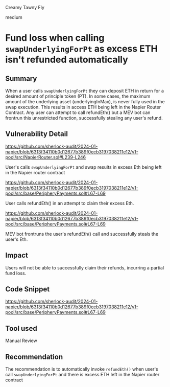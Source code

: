 Creamy Tawny Fly

medium

# Fund loss when calling `swapUnderlyingForPt` as excess ETH isn't refunded automatically

## Summary

When a user calls `swapUnderlyingForPt`  they can deposit ETH in return for a desired amount of principle token (PT). In some cases, the maximum amount of the underlying asset (underlyingInMax), is never fully used in the swap execution. This results in access ETH being left in the Napier Router Contract. Any user can attempt to call refundEth() but a MEV bot can frontrun this unrestricted function, successfully stealing any user's refund.

## Vulnerability Detail

https://github.com/sherlock-audit/2024-01-napier/blob/6313f34110b0d12677b389f0ecb3197038211e12/v1-pool/src/NapierRouter.sol#L239-L246

User's calls `swapUnderlyingForPt` and swap results in excess Eth being left in the Napier router contract 

https://github.com/sherlock-audit/2024-01-napier/blob/6313f34110b0d12677b389f0ecb3197038211e12/v1-pool/src/base/PeripheryPayments.sol#L67-L69

User calls refundEth() in an attempt to claim their excess Eth.

https://github.com/sherlock-audit/2024-01-napier/blob/6313f34110b0d12677b389f0ecb3197038211e12/v1-pool/src/base/PeripheryPayments.sol#L67-L69

MEV bot frontruns the user's refundEth() call and successfully steals the user's Eth.

## Impact

Users will not be able to successfully claim their refunds, incurring a partial fund loss. 

## Code Snippet

https://github.com/sherlock-audit/2024-01-napier/blob/6313f34110b0d12677b389f0ecb3197038211e12/v1-pool/src/base/PeripheryPayments.sol#L67-L69

## Tool used

Manual Review

## Recommendation

The recommendation is to automatically invoke `refundEth()` when user's call `swapUnderlyingForPt` and there is excess ETH left in the Napier router contract  
